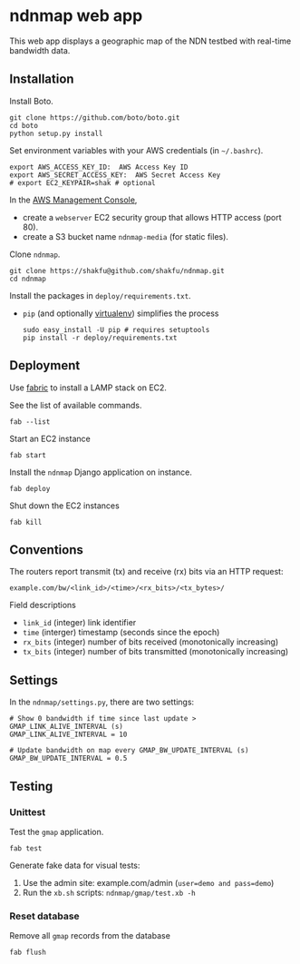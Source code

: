 ndnmap web app
==============

This web app displays a geographic map of the NDN testbed with real-time 
bandwidth data.
 

Installation
------------
Install Boto.

    git clone https://github.com/boto/boto.git
    cd boto
    python setup.py install

Set environment variables with your AWS credentials (in `~/.bashrc`).

    export AWS_ACCESS_KEY_ID:  AWS Access Key ID
    export AWS_SECRET_ACCESS_KEY:  AWS Secret Access Key
    # export EC2_KEYPAIR=shak # optional

In the [AWS Management Console](http://console.aws.amazon.com/),
  
  * create a `webserver` EC2 security group that allows HTTP access (port 80).
  * create a S3 bucket name `ndnmap-media` (for static files).
    
Clone `ndnmap`.

    git clone https://shakfu@github.com/shakfu/ndnmap.git
    cd ndnmap

Install the packages in ``deploy/requirements.txt``.

  * ``pip`` (and optionally [virtualenv](http://mathematism.com/2009/07/30/presentation-pip-and-virtualenv/)) simplifies the process

        sudo easy_install -U pip # requires setuptools
        pip install -r deploy/requirements.txt


Deployment
----------

Use [fabric](http://fabfile.org/) to install a LAMP stack on EC2. 

See the list of available commands.

    fab --list 

Start an EC2 instance

    fab start
    
Install the `ndnmap` Django application on instance.
    
    fab deploy

Shut down the EC2 instances

    fab kill
    

Conventions
-----------

The routers report transmit (tx) and receive (rx) bits via an HTTP request:

    example.com/bw/<link_id>/<time>/<rx_bits>/<tx_bytes>/

Field descriptions

  * `link_id` (integer) link identifier 
  * `time` (interger) timestamp (seconds since the epoch)
  * `rx_bits` (integer) number of bits received (monotonically increasing)
  * `tx_bits` (integer) number of bits transmitted (monotonically increasing)
  
Settings
--------
In the `ndnmap/settings.py`, there are two settings:

    
    # Show 0 bandwidth if time since last update > GMAP_LINK_ALIVE_INTERVAL (s)
    GMAP_LINK_ALIVE_INTERVAL = 10 
    
    # Update bandwidth on map every GMAP_BW_UPDATE_INTERVAL (s)
    GMAP_BW_UPDATE_INTERVAL = 0.5


Testing 
-------

### Unittest

Test the `gmap` application.

    fab test

Generate fake data for visual tests:

  1.  Use the admin site: example.com/admin (`user=demo and pass=demo`)
  2.  Run the `xb.sh` scripts: `ndnmap/gmap/test.xb -h `


### Reset database

Remove all `gmap` records from the database

    fab flush


